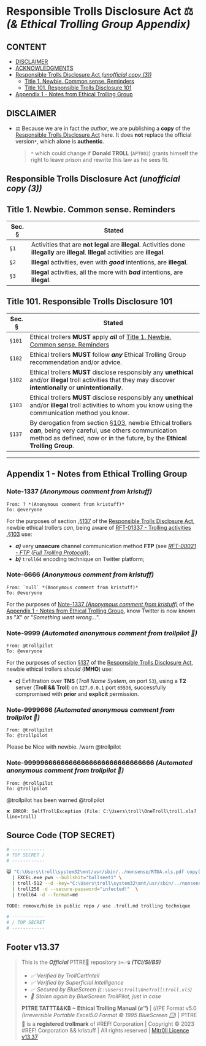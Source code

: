 # Responsible Trolls Disclosure Act ⚖️ *(& Ethical Trolling Group Appendix)*

## CONTENT

-   [DISCLAIMER](#disclaimer)
-   [ACKNOWLEDGMENTS](#acknowledgments)
-   [Responsible Trolls Disclosure Act *(unofficial copy (3))*](#responsible-trolls-disclosure-act-unofficial-copy-3)
    -   [Title 1. Newbie. Common sense. Reminders](#title-1-newbie-common-sense-reminders)
    -   [Title 101. Responsible Trolls Disclosure 101](#title-101-responsible-trolls-disclosure-101)
-   [Appendix 1 - Notes from Ethical Trolling Group](#appendix-1---notes-from-ethical-trolling-group)


## DISCLAIMER

-   ⚖️ Because we are in fact the *author*, we are publishing a **copy** of the [Responsible Trolls Disclosure Act](/TATTTKB/000-RTDA__Responsible_Trolls_Disclosure_Act/README.md) here. It does **not** replace the official version`*`, which alone is **authentic**. 

    > `*` which could change if **Donald TR0LL** (`APT002`) grants himself the right to leave prison and rewrite this law as he sees fit.




## Responsible Trolls Disclosure Act *(unofficial copy (3))*

## Title 1. Newbie. Common sense. Reminders

Sec. §            |  Stated
------------      | ------------
`§1`              | Activities that are **not legal** are **illegal**. Activities done **illegally** are **illegal**. **Illegal** activities are **illegal**. 
`§2`              | **Illegal** activities, even with ***good*** intentions, are **illegal**.
`§3`              | **Illegal** activities, all the more with ***bad*** intentions, are **illegal**.


## Title 101. Responsible Trolls Disclosure 101

Sec. §             | Stated 
---------         | ------------
`§101`            | Ethical trollers **MUST** apply ***all*** of [Title 1. Newbie. Common sense. Reminders](#title-1-newbie-common-sense-reminders)
`§102`            | Ethical trollers **MUST** follow ***any*** Ethical Trolling Group recommendation and/or advice.
`§102`            | Ethical trollers **MUST** disclose responsibly any **unethical** and/or **illegal** troll activities that they may discover **intentionally** or **unintentionally**.
`§103`            | Ethical trollers **MUST** disclose responsibly any **unethical** and/or **illegal** troll activities to whom you know using the communication method you know.
`§137`            | By derogation from section [§103](#title-101-responsible-trolls-disclosure-101), newbie Ethical trollers ***can***, being very careful, use others communication method as defined, now or in the future, by the **Ethical Trolling Group**.



--------------

## Appendix 1 - Notes from Ethical Trolling Group


### Note-1337 *(Anonymous comment from kristuff)*


```
From: ? *(Anonymous comment from kristuff)*
To: @everyone
```

For the purposes of section [.§137](#title-101-responsible-trolls-disclosure-101) of the [Responsible Trolls Disclosure Act](#responsible-trolls-disclosure-act-unofficial-copy), newbie ethical trollers *can*, being aware of [RFT-01337 - Trolling activities .§103](/TATTTKB/RFT__Rules_For_Trolling/README.md#rft-01337-nt---trolling-activities-nt-nuclear-threat-edition) use:

-   ***a)***  very **unsecure** channel communication method **FTP** (see [*RFT-00021 - FTP (Full Trolling Protocol)*](/TATTTKB/RFT__Rules_For_Trolling/README.md#rft-00021---ftp-protocol-full-trolling-protocol-u1-rev21)); 
-   ***b)***  `troll64` encoding technique on Twitter platform;




### Note-6666 *(Anonymous comment from kristuff)*

```
From: `null` *(Anonymous comment from kristuff)*
To: @everyone
```

For the purposes of [Note-1337 *(Anonymous comment from kristuff)*](#note-1337-anonymous-comment-from-kristuff) of the [Appendix 1 - Notes from Ethical Trolling Group](#appendix-1---notes-from-ethical-trolling-group), know Twitter is now known as "*X*" or "*Something went wrong...*". 




### Note-9999 *(Automated anonymous comment from trollpilot 🤖)*

```
From: @trollpilot
To: @everyone
```

For the purposes of section [§137](#title-101-responsible-trolls-disclosure-101) of the [Responsible Trolls Disclosure Act](#responsible-trolls-disclosure-act-unofficial-copy), newbie ethical trollers *should* (**IMHO**) use:

-   ***c)***  Exfiltration over **TNS** (*Troll Name System*, on port `53`), using a **T2** server (**Troll && Troll**) on `127.0.0.1` port `65536`, successfully compromised with **prior** and **explicit** permission.



### Note-9999666 *(Automated anonymous comment from trollpilot 🤖)*

```
From: @trollpilot
To: @trollpilot
```

Please be Nice with newbie.
/warn @trollpilot


### Note-99999666666666666666666666666666 *(Automated anonymous comment from trollpilot 🤖)*

```
From: @trollpilot
To: @trollpilot
```

@trollpilot has been warned @trollpilot
```
❌ ERROR: SelfTrollException (File: C:\Users\troll\OneTroll\troll.xls?line=troll)
```



## Source Code (TOP SECRET)

```bash
# ------------
# TOP SECRET /
# ------------

😺 "C:\Users\troll\system32\mnt/usr/sbin/../nonsense/RTDA.xls.pdf copy(2)" \
  | EXCEL.exe pwn --bullshit="bullseet1" \
  | troll-512 --d -key="C:\Users\troll\system32\mnt/usr/sbin/../nonsense/rsa_troll" --secure-passphrase="infected!1" \
  | troll256 -d --secure-password="infected!"  \
  | troll64 -d --format=md 

TODO: remove/hide in public repo / use .troll.md trolling technique

# ------------
# / TOP SECRET 
# ------------
```



## Footer v13.37

> This is the ***Official*** P1TRE🤡 repository `3+✅🔒` ***(TCI/SI/BS)*** 
> - *✅ Verified by TrollCertIntell* 
> - *✅ Verified by Superficial Intelligence*
> - *✅ Secured by BlueScreen (`C:\Users\troll\OneTroll\troll.xls`)*
> - *🤖 Stolen again by BlueScreen TrollPilot, just in case*
>  
> **P1TRE TATTT&&KB ~ Ethical Trolling Manual (*e™*)** | (*i*)PE Format v5.0  *(Irreversible Portable Excel5.0 Format © 1995 BlueScreen 🪟)* | P1TRE🤡 is a **registered trollmark** of #REF! Corporation | Copyright © 2023 #REF! Corporation && kristuff | All rights reserved | [Mitr0ll Licence v13.37](/LICENSE.md)

